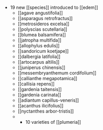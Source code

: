- 19 new [[species]] introduced to [[edem]]
	- [[agave angustifolia]]
	- [[asparagus retrofractus]]
	- [[metrosideros excelsa]]
	- [[polyscias scutellaria]]
	- [[blumea balsamifera]]
	- [[jatropha multifida]]
	- [[allophylus edulis]]
	- [[sandoricum koetjape]]
	- [[dalbergia latifolia]]
	- [[artocarpus altilis]]
	- [[juniperus chinensis]]
	- [[messembryanthemum cordifolium]]
	- [[callianthe megapotamica]]
	- [[callisia repens]]
	- [[gardenia taitensis]]
	- [[gardenia carinata]]
	- [[adiantum capillus-veneris]]
	- [[acanthus ilicifolius]]
	- [[nyctanthes arbor-tristis]]
	- + 10 varieties of [[plumeria]]